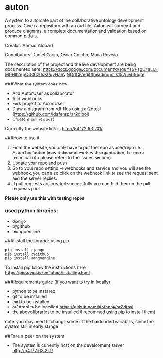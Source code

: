 # auton
A system to automate part of the collaborative ontology development process. Given a repository with an owl file, Auton will survey it and produce diagrams, a complete documentation and validation based on common pitfalls.

Creator: Ahmad Alobaid

Contributors: Daniel Garijo, Oscar Corcho, Maria Poveda

The description of the project and the live development are being documented here: https://docs.google.com/document/d/1q8YT9PsgD4aLC-M0HIf2epQ0G6z0sKQuyHahVjNQdCE/edit#heading=h.k152uv43uqte





###What the system does now:
* Add AutonUser as collaborator
* Add webhooks
* Fork project to AutonUser
* Draw a diagram from rdf files using ar2dtool (https://github.com/idafensp/ar2dtool)
* Create a pull request


Currently the website link is http://54.172.63.231/

###How to use it 
1. From the website, you only have to put the repo as user/repo i.e. AutonTool/auton (now it doesnot work with organization, for more technical info please refere to the issues section).
2. Update your repo and push
3. Go to your repo setting -> webhooks and service and you will see the webhook. you can also click on the webhook link to see the request sent and the server replies.
4. If pull requests are created successfully you can find them in the pull requests pool

**Please only use this with testing repos**




### used python libraries:
* django
* pygithub
* mongoengine



###Install the libraries using pip
```
pip install django
pip install pygithub
pip install mongoengine
```

To install pip follow the instructions here https://pip.pypa.io/en/latest/installing.html

###Requirements guide (if you want to try in locally)
* python to be installed
* git to be installed
* curl to be installed
* ar2dtool to be installed https://github.com/idafensp/ar2dtool
* the above libraries to be installed (I recommed using pip to install them)

note: you may need to change some of the hardcoded variables, since the system still in early stange



##Take a peek on the system
* The system is currently host on the development server http://54.172.63.231/ 






